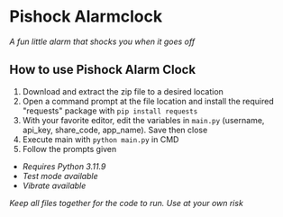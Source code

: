 # Pishock Alarmclock
_A fun little alarm that shocks you when it goes off_


## How to use Pishock Alarm Clock

1. Download and extract the zip file to a desired location
2. Open a command prompt at the file location and install the required "requests" package with `pip install requests`
3. With your favorite editor, edit the variables in `main.py` (username, api_key, share_code, app_name). Save then close
4. Execute main with `python main.py` in CMD
5. Follow the prompts given

* _Requires Python 3.11.9_
* _Test mode available_
* _Vibrate available_

_Keep all files together for the code to run. Use at your own risk_
